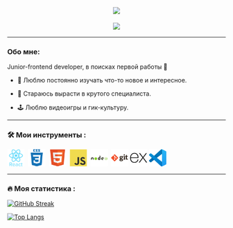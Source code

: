 <div id="header" align="center">
    <img src="https://media.giphy.com/media/aNqEFrYVnsS52/giphy.gif" width="200px"/>
  <div>
    <img src="https://komarev.com/ghpvc/?username=rafforty&style=flat-square&color=blue" alt=""/>
  </div>
  <div>
    <img src="https://media.giphy.com/media/Nx0rz3jtxtEre/giphy.gif" width="140px"/>
  </div>
</div>

---

### Обо мне:
Junior-frontend developer, в поисках первой работы :beginner:

- :telescope: Люблю постоянно изучать что-то новое и интересное.

- :seedling: Стараюсь вырасти в крутого специалиста.

- :joystick: Люблю видеоигры и гик-культуру.

---

### :hammer_and_wrench: Мои инструменты :
<div>
  <img src="https://github.com/devicons/devicon/blob/master/icons/react/react-original-wordmark.svg" title="React" alt="React" width="40" height="40"/>&nbsp;
  <img src="https://github.com/devicons/devicon/blob/master/icons/css3/css3-plain-wordmark.svg"  title="CSS3" alt="CSS" width="40" height="40"/>&nbsp;
  <img src="https://github.com/devicons/devicon/blob/master/icons/html5/html5-original.svg" title="HTML5" alt="HTML" width="40" height="40"/>&nbsp;
  <img src="https://github.com/devicons/devicon/blob/master/icons/javascript/javascript-original.svg" title="JavaScript" alt="JavaScript" width="40" height="40"/>&nbsp;
  <img src="https://github.com/devicons/devicon/blob/master/icons/nodejs/nodejs-original-wordmark.svg" title="NodeJS" alt="NodeJS" width="40" height="40"/>&nbsp;
  <img src="https://github.com/devicons/devicon/blob/master/icons/git/git-original-wordmark.svg" title="Git" **alt="Git" width="40" height="40"/>
    <img src="https://github.com/devicons/devicon/blob/master/icons/express/express-original.svg" title="Express" **alt="Express" width="40" height="40"/>
    <img src="https://github.com/devicons/devicon/blob/master/icons/vscode/vscode-original.svg" title="VSCode" **alt="VSCode" width="40" height="40"/>
</div>

---

### :fire: Моя статистика :

[![GitHub Streak](http://github-readme-streak-stats.herokuapp.com?user=rafforty&theme=dark&background=000000)](https://git.io/streak-stats)

[![Top Langs](https://github-readme-stats.vercel.app/api/top-langs/?username=rafforty&layout=compact&theme=vision-friendly-dark)](https://github.com/anuraghazra/github-readme-stats)
